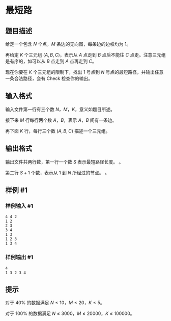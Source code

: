 # 最短路

## 题目描述

给定一个包含 $N$ 个点，$M$ 条边的无向图，每条边的边权均为 $1$。

再给定 $K$ 个三元组 $(A,B,C)$，表示从 $A$ 点走到 $B$ 点后不能往 $C$ 点走。注意三元组是有序的，如可以从 $B$ 点走到 $A$ 点再走到 $C$。

现在你要在 $K$ 个三元组的限制下，找出 $1$ 号点到 $N$ 号点的最短路径，并输出任意一条合法路径，会有 Check 检查你的输出。

## 输入格式

输入文件第一行有三个数 $N$，$M$，$K$，意义如题目所述。

接下来 $M$ 行每行两个数 $A$，$B$，表示 $A$，$B$ 间有一条边。

再下面 $K$ 行，每行三个数 $(A,B,C)$ 描述一个三元组。

## 输出格式

输出文件共两行数，第一行一个数 $S$ 表示最短路径长度。 。

第二行 $S+1$ 个数，表示从 $1$ 到 $N$ 所经过的节点。 。

## 样例 #1

### 样例输入 #1
```
4 4 2
1 2
2 3
3 4
1 3
1 2 3
1 3 4
```

### 样例输出 #1

```
4 
1 3 2 3 4 
```

## 提示

对于 $40\%$ 的数据满足 $N \le 10$，$M \le 20$，$K \le 5$。

对于 $100\%$ 的数据满足 $N \le 3000$，$M \le 20000$，$K \le 100000$。
